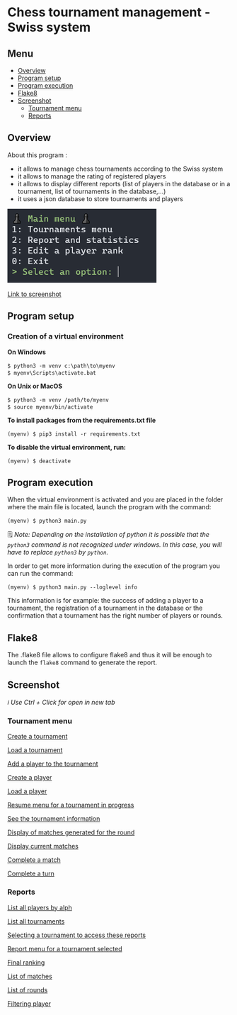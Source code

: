 # Chess tournament management - Swiss system

## Menu

* [Overview](#overview)
* [Program setup](#program-setup)
* [Program execution](#program-execution)
* [Flake8](#flake8)
* [Screenshot](#screenshot)
	- [Tournament menu](#tournament-menu)
	- [Reports](#reports)

## Overview

About this program :
- it allows to manage chess tournaments according to the Swiss system
- it allows to manage the rating of registered players 
- it allows to display different reports (list of players in the database or in a tournament, list of tournaments in the database,...)
- it uses a json database to store tournaments and players

![Screenshot of menu](https://github.com/Prud-homme/image-data-bank/blob/main/projet_4/menu.gif?raw=true)

[Link to screenshot](#screenshot)

## Program setup

### Creation of a virtual environment

**On Windows**
```
$ python3 -m venv c:\path\to\myenv
$ myenv\Scripts\activate.bat
```

**On Unix or MacOS**
```
$ python3 -m venv /path/to/myenv
$ source myenv/bin/activate
```

**To install packages from the requirements.txt file**
```
(myenv) $ pip3 install -r requirements.txt
```

**To disable the virtual environment, run:**
```
(myenv) $ deactivate
```

## Program execution

When the virtual environment is activated and you are placed in the folder where the main file is located, launch the program with the command:
```
(myenv) $ python3 main.py
```
🗒️ *Note: Depending on the installation of python it is possible that the `python3` command is not recognized under windows. In this case, you will have to replace `python3` by `python`.*

In order to get more information during the execution of the program you can run the command:
```
(myenv) $ python3 main.py --loglevel info
```
This information is for example: the success of adding a player to a tournament, the registration of a tournament in the database or the confirmation that a tournament has the right number of players or rounds.

## Flake8

The .flake8 file allows to configure flake8 and thus it will be enough to launch the `flake8` command to generate the report.

## Screenshot

*ℹ️ Use Ctrl + Click for open in new tab*

### Tournament menu

[Create a tournament](https://github.com/Prud-homme/image-data-bank/blob/main/projet_4/tournament-menu/create.png?raw=true)

[Load a tournament](https://github.com/Prud-homme/image-data-bank/blob/main/projet_4/tournament-menu/load.png?raw=true)

[Add a player to the tournament](https://github.com/Prud-homme/image-data-bank/blob/main/projet_4/tournament-menu/addplayer.png?raw=true)

[Create a player](https://github.com/Prud-homme/image-data-bank/blob/main/projet_4/tournament-menu/createplayer.png?raw=true)

[Load a player](https://github.com/Prud-homme/image-data-bank/blob/main/projet_4/tournament-menu/loadplayer.png?raw=true)

[Resume menu for a tournament in progress](https://github.com/Prud-homme/image-data-bank/blob/main/projet_4/tournament-menu/tournamentresume.png?raw=true)

[See the tournament information](https://github.com/Prud-homme/image-data-bank/blob/main/projet_4/tournament-menu/tournamentinfo.png?raw=true)

[Display of matches generated for the round](https://github.com/Prud-homme/image-data-bank/blob/main/projet_4/tournament-menu/generation.png?raw=true)

[Display current matches](https://github.com/Prud-homme/image-data-bank/blob/main/projet_4/tournament-menu/displaycurrent.png?raw=true)

[Complete a match](https://github.com/Prud-homme/image-data-bank/blob/main/projet_4/tournament-menu/completematch.png?raw=true)

[Complete a turn](https://github.com/Prud-homme/image-data-bank/blob/main/projet_4/tournament-menu/completeturn.png?raw=true)

### Reports

[List all players by alph](https://raw.githubusercontent.com/Prud-homme/image-data-bank/main/projet_4/reports-statistics/playeralphabetic.png?raw=true)

[List all tournaments](https://raw.githubusercontent.com/Prud-homme/image-data-bank/main/projet_4/reports-statistics/listtournaments.png?raw=true)

[Selecting a tournament to access these reports](https://raw.githubusercontent.com/Prud-homme/image-data-bank/main/projet_4/reports-statistics/abouttournament.png?raw=true)

[Report menu for a tournament selected](https://raw.githubusercontent.com/Prud-homme/image-data-bank/main/projet_4/reports-statistics/abouttournamentmenu.png?raw=true)

[Final ranking](https://raw.githubusercontent.com/Prud-homme/image-data-bank/main/projet_4/reports-statistics/abouttournamentfinalranking.png?raw=true)

[List of matches](https://raw.githubusercontent.com/Prud-homme/image-data-bank/main/projet_4/reports-statistics/abouttournamentmatches.png?raw=true)

[List of rounds](https://raw.githubusercontent.com/Prud-homme/image-data-bank/main/projet_4/reports-statistics/abouttournamentturn.png?raw=true)

[Filtering player](https://raw.githubusercontent.com/Prud-homme/image-data-bank/main/projet_4/reports-statistics/filterplayer.png?raw=true)


